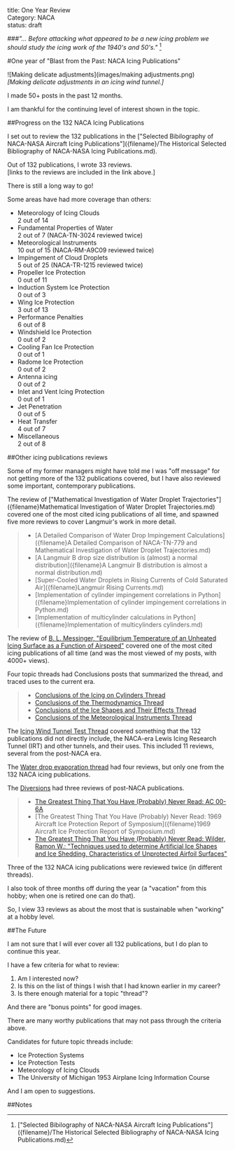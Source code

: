 title: One Year Review  
Category: NACA  
status: draft  

###_"... Before attacking what appeared to be a new icing problem we should study the icing work of the 1940's and 50's."_ [^1]  

#One year of "Blast from the Past: NACA Icing Publications"  

![Making delicate adjustments](images/making adjustments.png)  
_[Making delicate adjustments in an icing wind tunnel.]_  

I made 50+ posts in the past 12 months.   

I am thankful for the continuing level of interest shown in the topic.  

##Progress on the 132 NACA Icing Publications  

I set out to review the 132 publications in the 
["Selected Bibilography of NACA-NASA Aircraft Icing Publications"]({filename}/The Historical Selected Bibliography of NACA-NASA Icing Publications.md).  

Out of 132 publications, 
I wrote 33 reviews.   
[links to the reviews are included in the link above.]  

There is still a long way to go!    

Some areas have had more coverage than others:  

- Meteorology of Icing Clouds  
    2 out of 14  
- Fundamental Properties of Water  
    2 out of 7 (NACA-TN-3024 reviewed twice)  
- Meteorological Instruments  
    10 out of 15 (NACA-RM-A9C09 reviewed twice)  
- Impingement of Cloud Droplets  
    5 out of 25 (NACA-TR-1215 reviewed twice)  
- Propeller Ice Protection  
    0 out of 11  
- Induction System Ice Protection  
    0 out of 3  
- Wing Ice Protection  
    3 out of 13  
- Performance Penalties  
    6 out of 8  
- Windshield Ice Protection  
    0 out of 2  
- Cooling Fan Ice Protection  
    0 out of 1  
- Radome Ice Protection  
    0 out of 2  
- Antenna icing  
    0 out of 2  
- Inlet and Vent Icing Protection  
    0 out of 1  
- Jet Penetration  
    0 out of 5  
- Heat Transfer  
    4 out of 7  
- Miscellaneous  
    2 out of 8    
    
##Other icing publications reviews  
    
Some of my former managers might have told me I was "off message"
for not getting more of the 132 publications covered, 
but I have also reviewed some important, contemporary publications.  

The review of ["Mathematical Investigation of Water Droplet Trajectories"]({filename}Mathematical Investigation of Water Droplet Trajectories.md) 
covered one of the most cited icing publications of all time, 
and spawned five more reviews to cover Langmuir's work in more detail.  
>- [A Detailed Comparison of Water Drop Impingement Calculations]({filename}A Detailed Comparison of NACA-TN-779 and Mathematical Investigation of Water Droplet Trajectories.md)  
>- [A Langmuir B drop size distribution is (almost) a normal distribution]({filename}A Langmuir B distribution is almost a normal distribution.md)  
>- [Super-Cooled Water Droplets in Rising Currents of Cold Saturated Air]({filename}Langmuir Rising Currents.md)  
>- [Implementation of cylinder impingement correlations in Python]({filename}Implementation of cylinder impingement correlations in Python.md)  
>- [Implementation of multicylinder calculations in Python]({filename}Implementation of multicylinders cylinders.md)  

The review of [B. L. Messinger, "Equilibrium Temperature of an Unheated Icing Surface as a Function of Airspeed"]({filename}messinger.md) 
covered one of the most cited icing publications of all time 
(and was the most viewed of my posts, with 4000+ views).  

Four topic threads had Conclusions posts that summarized the thread, 
and traced uses to the current era.  
>- [Conclusions of the Icing on Cylinders Thread]({filename}cylinder_thread_wrap_up.md)  
>- [Conclusions of the Thermodynamics Thread]({filename}thermodynamics_thread_wrap_up.md)  
>- [Conclusions of the Ice Shapes and Their Effects Thread]({filename}conclusions_of_the_ice_shapes_thread.md)  
>- [Conclusions of the Meteorological Instruments Thread]({filename}conclusions_of_the_instruments_thread.md)  

The [Icing Wind Tunnel Test Thread]({filename}icing_wind_tunnel_test.md) 
covered something that the 132 publications did not directly include, 
the NACA-era Lewis Icing Research Tunnel (IRT) and other tunnels, and their uses. 
This included 11 reviews, several from the post-NACA era.  

The [Water drop evaporation thread]({filename}water_drop_evaporation_thread.md) 
had four reviews, but only one from the 132 NACA icing publications.   

The [Diversions]({filename}diversions.md) had three reviews of post-NACA publications.  
>- [The Greatest Thing That You Have (Probably) Never Read: AC 00-6A]({filename}ac00-6a.md)  
>- [The Greatest Thing That You Have (Probably) Never Read: 1969 Aircraft Ice Protection Report of Symposium]({filename}1969 Aircraft Ice Protection Report of Symposium.md)   
>- [The Greatest Thing That You Have (Probably) Never Read: Wilder, Ramon W.: "Techniques used to determine Artificial Ice Shapes and Ice Shedding, Characteristics of Unprotected Airfoil Surfaces"]({filename}wilder.md)    

Three of the 132 NACA icing publications were reviewed twice (in different threads).  

I also took of three months off during the year 
(a "vacation" from this hobby; 
when one is retired one can do that).  

So, I view 33 reviews as about the most that is sustainable 
when "working" at a hobby level.  

##The Future  

I am not sure that I will ever cover all 132 publications, 
but I do plan to continue this year.  

I have a few criteria for what to review:  

1. Am I interested now?   
2. Is this on the list of things I wish that I had known earlier in my career?  
3. Is there enough material for a topic "thread"?  

And there are "bonus points" for good images.  

There are many worthy publications that may not pass through the criteria above.  

Candidates for future topic threads include:  

- Ice Protection Systems    
- Ice Protection Tests  
- Meteorology of Icing Clouds
- The University of Michigan 1953 Airplane Icing Information Course    

And I am open to suggestions.  
    
##Notes  

[^1]: ["Selected Bibilography of NACA-NASA Aircraft Icing Publications"]({filename}/The Historical Selected Bibliography of NACA-NASA Icing Publications.md)  
